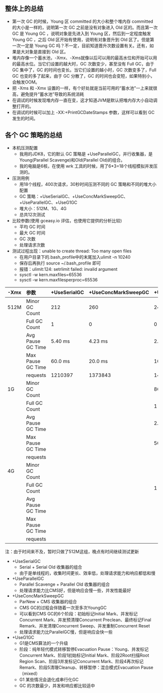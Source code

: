## 整体上的总结
* 第一次 GC 的时候，Young 区 committed 的大小和整个堆内存 committed 的大小是一样的，说明第一次 GC 之前是没有对象进入 Old 区的。而且第一次 GC 是 Young GC ，说明对象是先进入到 Young 区，然后到一定程度触发 Young GC ，之后 Old 区开始有使用，说明有对象晋升到 Old 区了。但是第一次一定是 Young GC 吗？不一定，目前知道晋升次数设置有关。还有，如果是大对象是直接到 Old 区。
* 堆内存像一个蓄水池，-Xmx、-Xms就像以后可以用的最高水位和开始可以用的最高水位。当它们设置的越大时，GC 次数变少，甚至没有 Full GC，由于 GC 集中了，GC 的时间也变长。当它们设置的越小时，GC 次数变多了，Full GC 也变的多了起来，由于 GC 分散了，GC 的时间也会变短，如果特别小，会触发OOM。
* 把 -Xms 和 -Xmx 设置的一样，有个好处就是当前可用的“蓄水池”一上来就很高，避免提升“蓄水池”导致的系统消耗
* 在调试的时候发现堆内存一直在变，这才知道JVM是默认把堆内存大小自动调整打开的。
* 在调试的时候可以加上 -XX:+PrintGCDateStamps 参数，这样可以看到 GC 发生的时间。


## 各个 GC 策略的总结
* 本机压测配置
    * 我用的JDK8，它的默认 GC 策略是 +UseParallelGC，并行收集器，是Young(Parallel Scavenge)和Old(Parallel Old)的组合。
    * 我的电脑是6核，在使用 wrk 工具的时候，用了6*3=18个线程模拟并发压测的。
* 压测用例
    * 用18个线程，400次请求，30秒时间压测不同的 GC 策略和不同的堆大小配置
    * GC 策略：+UseSerialGC、+UseConcMarkSweepGC、+UseParallelGC、+UseG1GC
    * 堆大小：512M、1G、4G
    * 总共12次测试
* 比较参数(使用 gceasy.io 评估，也使用它提供的分析比较)
    * 平均 GC 时间
    * 最大 GC 时间
    * GC 次数
    * 处理请求次数
* 测试过程出现：unable to create thread: Too many open files
    * 在用户目录下的.bash_profile中的末尾加入ulimit -n 10240
    * 保存后再执行 source ~/.bash_profile 即可
    * 报错：ulimit:124: setrlimit failed: invalid argument
    * sysctl -w kern.maxfiles=65536
    * sysctl -w kern.maxfilesperproc=65536

|-Xmx|参数|+UseSerialGC|+UseConcMarkSweepGC|+UseParallelGC|+UseG1GC|
|:--|:--|:--|:--|:--|:--|
|512M|Minor GC Count|212|260|242| Total 123|
||Full GC Count|1|0|0||
||Avg Pause GC Time|5.40 ms|4.23 ms|2.15 ms|3.45 ms|
||Max Pause GC Time|60.0 ms|20.0 ms|10.0 ms|20.0 ms|
||requests|1210397|1373843|1452618|1343819|
|1G|Minor GC Count|||86||
||Full GC Count|||1||
||Avg Pause GC Time|||2.99 ms||
||Max Pause GC Time|||50.0 ms||
||requests|||||
|4G|Minor GC Count|||||
||Full GC Count|||1||
||Avg Pause GC Time|||||
||Max Pause GC Time|||||
||requests|||||

注：由于时间来不及，暂时只做了512M这组，晚点有时间继续测试更新

* +UseSerialGC
    * Serial + Serial Old 收集器的组合
    * 由于是单线程的，收集时间更长、效率低，处理请求能力和响应都低和慢
* +UseParallelGC
    * Parallel Scavenge + Parallel Old 收集器的组合
    * 处理请求能力比CMS好，但是响应会慢一些，并发性能最好
* +UseConcMarkSweepGC
    * ParNew + CMS 收集器的组合
    * CMS GC的过程会伴随着一次至多次YoungGC
    * 可以看到CMS GC的6个阶段：初始标记Initial Mark、并发标记Concurrent Mark、并发预清理Concurrent Preclean、最终标记Final Remark、并发清理Concurrent Sweep、并发重制Concurrent Reset
    * 处理请求能力比ParallelGC慢，但是响应会快一些
* +UseG1GC
    * G1是CMS算法的一个升级
    * 阶段：纯年轻代模式转移暂停Evacuation Pause：Young、并发标记Concurrent Mark、阶段1初始标记Initial Mark、阶段2Root扫描Root Region Scan、阶段3并发标记Concurrent Mark、阶段4再次标记Remark、阶段5清理Cleanup、转移暂停：混合模式Evacuation Pause（mixed）
    * G1 某些情况会退化成串行化GC
    * GC 的次数最少，并发和响应都比较适中

